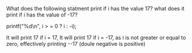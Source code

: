 What does the following statment print if i has the value 17?
what does it print if i has the value of -17?

printf("%d\n", i > = 0 ? i : -i);

It will print 17 if i = 17,
It will print 17 if i = -17, as i is not greater or equal to zero, effectively printing --17 (doule negative is positive)